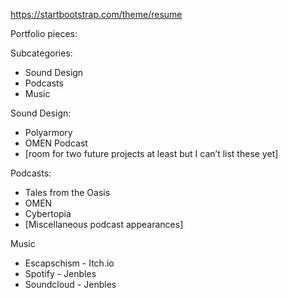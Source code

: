 https://startbootstrap.com/theme/resume

Portfolio pieces:

Subcategories:
- Sound Design
- Podcasts
- Music


Sound Design:
- Polyarmory
- OMEN Podcast
- [room for two future projects at least but I can’t list these yet]

Podcasts:
- Tales from the Oasis
- OMEN
- Cybertopia
- [Miscellaneous podcast appearances]

Music
- Escapschism - Itch.io
- Spotify - Jenbles
- Soundcloud - Jenbles